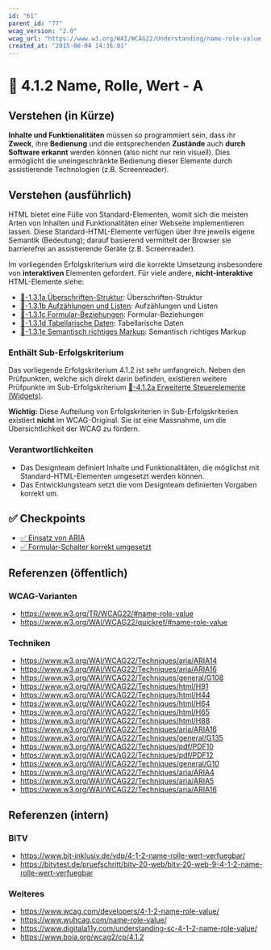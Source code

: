 ```yaml
---
id: "61"
parent_id: "77"
wcag_version: "2.0"
wcag_url: "https://www.w3.org/WAI/WCAG22/Understanding/name-role-value.html"
created_at: "2015-08-04 14:36:01"
---
```


# 📜 4.1.2 Name, Rolle, Wert - A

## Verstehen (in Kürze)

**Inhalte und Funktionalitäten** müssen so programmiert sein, dass ihr **Zweck**, ihre **Bedienung** und die entsprechenden **Zustände** auch **durch Software erkannt** werden können (also nicht nur rein visuell). Dies ermöglicht die uneingeschränkte Bedienung dieser Elemente durch assistierende Technologien (z.B. Screenreader).

## Verstehen (ausführlich)

HTML bietet eine Fülle von Standard-Elementen, womit sich die meisten Arten von Inhalten und Funktionalitäten einer Webseite implementieren lassen. Diese Standard-HTML-Elemente verfügen über ihre jeweils eigene Semantik (Bedeutung); darauf basierend vermittelt der Browser sie barrierefrei an assistierende Geräte (z.B. Screenreader).

Im vorliegenden Erfolgskriterium wird die korrekte Umsetzung insbesondere von **interaktiven** Elementen gefordert. Für viele andere, **nicht-interaktive** HTML-Elemente siehe:

- [📜-1.3.1a Überschriften-Struktur](/de/wcag/1.3.1a-ueberschriften-struktur): Überschriften-Struktur
- [📜-1.3.1b Aufzählungen und Listen](/de/wcag/1.3.1b-aufzaehlungen-und-listen): Aufzählungen und Listen
- [📜-1.3.1c Formular-Beziehungen](/de/wcag/1.3.1c-formular-beziehungen): Formular-Beziehungen
- [📜-1.3.1d Tabellarische Daten](/de/wcag/1.3.1d-tabellarische-daten): Tabellarische Daten
- [📜-1.3.1e Semantisch richtiges Markup](/de/wcag/1.3.1e-semantisch-richtiges-markup): Semantisch richtiges Markup

### Enthält Sub-Erfolgskriterium

Das vorliegende Erfolgskriterium 4.1.2 ist sehr umfangreich. Neben den Prüfpunkten, welche sich direkt darin befinden, existieren weitere Prüfpunkte im Sub-Erfolgskriterium [📜-4.1.2a Erweiterte Steuerelemente (Widgets)](/de/wcag/4.1.2a-erweiterte-steuerelemente-widgets).

**Wichtig:** Diese Aufteilung von Erfolgskriterien in Sub-Erfolgskriterien existiert **nicht** im WCAG-Original. Sie ist eine Massnahme, um die Übersichtlichkeit der WCAG zu fördern.

### Verantwortlichkeiten

- Das Designteam definiert Inhalte und Funktionalitäten, die möglichst mit Standard-HTML-Elementen umgesetzt werden können.
- Das Entwicklungsteam setzt die vom Designteam definierten Vorgaben korrekt um.

## ✅ Checkpoints

- [✅ Einsatz von ARIA](einsatz-von-aria)
- [✅ Formular-Schalter korrekt umgesetzt](formular-schalter-korrekt-umgesetzt)

## Referenzen (öffentlich)

### WCAG-Varianten
- <https://www.w3.org/TR/WCAG22/#name-role-value>
- <https://www.w3.org/WAI/WCAG22/quickref/#name-role-value>

### Techniken
- <https://www.w3.org/WAI/WCAG22/Techniques/aria/ARIA14>
- <https://www.w3.org/WAI/WCAG22/Techniques/aria/ARIA16>
- <https://www.w3.org/WAI/WCAG22/Techniques/general/G108>
- <https://www.w3.org/WAI/WCAG22/Techniques/html/H91>
- <https://www.w3.org/WAI/WCAG22/Techniques/html/H44>
- <https://www.w3.org/WAI/WCAG22/Techniques/html/H64>
- <https://www.w3.org/WAI/WCAG22/Techniques/html/H65>
- <https://www.w3.org/WAI/WCAG22/Techniques/html/H88>
- <https://www.w3.org/WAI/WCAG22/Techniques/aria/ARIA16>
- <https://www.w3.org/WAI/WCAG22/Techniques/general/G135>
- <https://www.w3.org/WAI/WCAG22/Techniques/pdf/PDF10>
- <https://www.w3.org/WAI/WCAG22/Techniques/pdf/PDF12>
- <https://www.w3.org/WAI/WCAG22/Techniques/general/G10>
- <https://www.w3.org/WAI/WCAG22/Techniques/aria/ARIA4>
- <https://www.w3.org/WAI/WCAG22/Techniques/aria/ARIA5>
- <https://www.w3.org/WAI/WCAG22/Techniques/aria/ARIA16>

## Referenzen (intern)

### BITV
- <https://www.bit-inklusiv.de/vdp/4-1-2-name-rolle-wert-verfuegbar/>
- <https://bitvtest.de/pruefschritt/bitv-20-web/bitv-20-web-9-4-1-2-name-rolle-wert-verfuegbar>

### Weiteres
- <https://www.wcag.com/developers/4-1-2-name-role-value/>
- <https://www.wuhcag.com/name-role-value/>
- <https://www.digitala11y.com/understanding-sc-4-1-2-name-role-value/>
- <https://www.boia.org/wcag2/cp/4.1.2>
